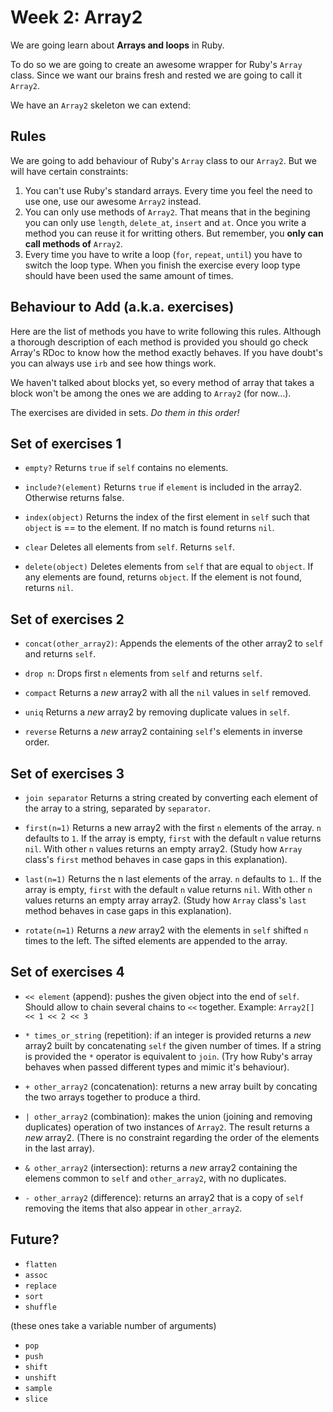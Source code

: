 Week 2: Array2
================

We are going learn about **Arrays and loops** in Ruby.

To do so we are going to create an awesome wrapper for Ruby's `Array` class.
Since we want our brains fresh and rested we are going to call it `Array2`.

We have an `Array2` skeleton we can extend:



Rules
-----
We are going to add behaviour of Ruby's `Array` class to our `Array2`. But we will have certain constraints:

1. You can't use Ruby's standard arrays. Every time you feel the need to use one, use our awesome `Array2` instead.
2. You can only use methods of `Array2`. That means that in the begining you can only use `length`, `delete_at`, `insert` and `at`. Once you write a method you can reuse it for writting others. But remember, you **only can call methods of** `Array2`.
2. Every time you have to write a loop (`for`, `repeat`, `until`) you have to switch the loop type. When you finish the exercise every loop type should have been used the same amount of times.


Behaviour to Add (a.k.a. exercises)
-----------------------------------
Here are the list of methods you have to write following this rules. Although a thorough description of each method is provided you should go check Array's RDoc to know how the method exactly behaves. If you have doubt's you can always use `irb` and see how things work.

We haven't talked about blocks yet, so every method of array that takes a block won't be among the ones we are adding to `Array2` (for now...).

The exercises are divided in sets. *Do them in this order!*


Set of exercises 1
------------------

- `empty?`
  Returns `true` if `self` contains no elements.

- `include?(element)`
  Returns `true` if `element` is included in the array2. Otherwise returns false.

- `index(object)`
  Returns the index of the first element in `self` such that `object` is == to the element. If no match is found returns `nil`.

- `clear`
  Deletes all elements from `self`. Returns `self`.

- `delete(object)`
  Deletes elements from `self` that are equal to `object`. If any elements are found, returns `object`. If the element is not found, returns `nil`.


Set of exercises 2
------------------

- `concat(other_array2)`:
  Appends the elements of the other array2 to `self` and returns `self`.

- `drop n`:
  Drops first `n` elements from `self` and returns `self`.

- `compact`
  Returns a *new* array2 with all the `nil` values in `self` removed.

- `uniq`
  Returns a *new* array2 by removing duplicate values in `self`.

- `reverse`
  Returns a *new* array2 containing `self`'s elements in inverse order.


Set of exercises 3
------------------

- `join separator`
  Returns a string created by converting each element of the array to a string, separated by `separator`.

- `first(n=1)`
  Returns a new array2 with the first `n` elements of the array. `n` defaults to `1`. If the array is empty, `first` with the default `n` value returns `nil`. With other `n` values returns an empty array2. (Study how `Array` class's `first` method behaves in case gaps in this explanation).

- `last(n=1)`
  Returns the n last elements of the array. `n` defaults to `1`.. If the array is empty, `first` with the default `n` value returns `nil`. With other `n` values returns an empty array array2. (Study how `Array` class's `last` method behaves in case gaps in this explanation).

- `rotate(n=1)`
  Returns a *new* array2 with the elements in `self` shifted `n` times to the left.
  The sifted elements are appended to the array.


Set of exercises 4
------------------

- `<< element`
  (append): pushes the given object into the end of `self`. Should allow to chain several chains to `<<` together. Example: `Array2[] << 1 << 2 << 3`

- `* times_or_string`
  (repetition): if an integer is provided returns a *new* array2 built by concatenating `self` the given number of times. If a string is provided the `*` operator is equivalent to `join`. (Try how Ruby's array behaves when passed different types and mimic it's behaviour).

- `+ other_array2`
  (concatenation): returns a new array built by concating the two arrays together to produce a third.

- `| other_array2`
  (combination): makes the union (joining and removing duplicates) operation of two instances of `Array2`. The result returns a *new* array2. (There is no constraint regarding the order of the elements in the last array).

- `& other_array2`
  (intersection): returns a *new* array2 containing the elemens common to `self` and `other_array2`, with no duplicates.

- `- other_array2`
  (difference): returns an array2 that is a copy of `self` removing the items that also appear in `other_array2`.


Future?
-------

- `flatten`
- `assoc`
- `replace`
- `sort`
- `shuffle`

(these ones take a variable number of arguments)
- `pop`
- `push`
- `shift`
- `unshift`
- `sample`
- `slice`
